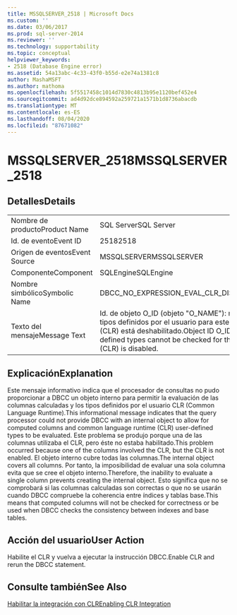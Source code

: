 ```yaml
---
title: MSSQLSERVER_2518 | Microsoft Docs
ms.custom: ''
ms.date: 03/06/2017
ms.prod: sql-server-2014
ms.reviewer: ''
ms.technology: supportability
ms.topic: conceptual
helpviewer_keywords:
- 2518 (Database Engine error)
ms.assetid: 54a13abc-4c33-43f0-b55d-e2e74a1381c8
author: MashaMSFT
ms.author: mathoma
ms.openlocfilehash: 5f5517458c1014d7830c4813b95e1120bef452e4
ms.sourcegitcommit: ad4d92dce894592a259721a1571b1d8736abacdb
ms.translationtype: MT
ms.contentlocale: es-ES
ms.lasthandoff: 08/04/2020
ms.locfileid: "87671082"
---
```

# <a name="mssqlserver_2518"></a><span data-ttu-id="880d8-102">MSSQLSERVER_2518</span><span class="sxs-lookup"><span data-stu-id="880d8-102">MSSQLSERVER_2518</span></span>
    
## <a name="details"></a><span data-ttu-id="880d8-103">Detalles</span><span class="sxs-lookup"><span data-stu-id="880d8-103">Details</span></span>  
  
|||  
|-|-|  
|<span data-ttu-id="880d8-104">Nombre de producto</span><span class="sxs-lookup"><span data-stu-id="880d8-104">Product Name</span></span>|<span data-ttu-id="880d8-105">SQL Server</span><span class="sxs-lookup"><span data-stu-id="880d8-105">SQL Server</span></span>|  
|<span data-ttu-id="880d8-106">Id. de evento</span><span class="sxs-lookup"><span data-stu-id="880d8-106">Event ID</span></span>|<span data-ttu-id="880d8-107">2518</span><span class="sxs-lookup"><span data-stu-id="880d8-107">2518</span></span>|  
|<span data-ttu-id="880d8-108">Origen de eventos</span><span class="sxs-lookup"><span data-stu-id="880d8-108">Event Source</span></span>|<span data-ttu-id="880d8-109">MSSQLSERVER</span><span class="sxs-lookup"><span data-stu-id="880d8-109">MSSQLSERVER</span></span>|  
|<span data-ttu-id="880d8-110">Componente</span><span class="sxs-lookup"><span data-stu-id="880d8-110">Component</span></span>|<span data-ttu-id="880d8-111">SQLEngine</span><span class="sxs-lookup"><span data-stu-id="880d8-111">SQLEngine</span></span>|  
|<span data-ttu-id="880d8-112">Nombre simbólico</span><span class="sxs-lookup"><span data-stu-id="880d8-112">Symbolic Name</span></span>|<span data-ttu-id="880d8-113">DBCC_NO_EXPRESSION_EVAL_CLR_DISABLED</span><span class="sxs-lookup"><span data-stu-id="880d8-113">DBCC_NO_EXPRESSION_EVAL_CLR_DISABLED</span></span>|  
|<span data-ttu-id="880d8-114">Texto del mensaje</span><span class="sxs-lookup"><span data-stu-id="880d8-114">Message Text</span></span>|<span data-ttu-id="880d8-115">Id. de objeto O_ID (objeto "O_NAME"): no es posible comprobar las columnas calculadas y los tipos definidos por el usuario para este objeto porque el entorno Common Language Runtime (CLR) está deshabilitado.</span><span class="sxs-lookup"><span data-stu-id="880d8-115">Object ID O_ID (object "O_NAME"): Computed columns and user-defined types cannot be checked for this object because the common language runtime (CLR) is disabled.</span></span>|  
  
## <a name="explanation"></a><span data-ttu-id="880d8-116">Explicación</span><span class="sxs-lookup"><span data-stu-id="880d8-116">Explanation</span></span>  
 <span data-ttu-id="880d8-117">Este mensaje informativo indica que el procesador de consultas no pudo proporcionar a DBCC un objeto interno para permitir la evaluación de las columnas calculadas y los tipos definidos por el usuario CLR (Common Language Runtime).</span><span class="sxs-lookup"><span data-stu-id="880d8-117">This informational message indicates that the query processor could not provide DBCC with an internal object to allow for computed columns and common language runtime (CLR) user-defined types to be evaluated.</span></span> <span data-ttu-id="880d8-118">Este problema se produjo porque una de las columnas utilizaba el CLR, pero éste no estaba habilitado.</span><span class="sxs-lookup"><span data-stu-id="880d8-118">This problem occurred because one of the columns involved the CLR, but the CLR is not enabled.</span></span> <span data-ttu-id="880d8-119">El objeto interno cubre todas las columnas.</span><span class="sxs-lookup"><span data-stu-id="880d8-119">The internal object covers all columns.</span></span> <span data-ttu-id="880d8-120">Por tanto, la imposibilidad de evaluar una sola columna evita que se cree el objeto interno.</span><span class="sxs-lookup"><span data-stu-id="880d8-120">Therefore, the inability to evaluate a single column prevents creating the internal object.</span></span> <span data-ttu-id="880d8-121">Esto significa que no se comprobará si las columnas calculadas son correctas o que no se usarán cuando DBCC compruebe la coherencia entre índices y tablas base.</span><span class="sxs-lookup"><span data-stu-id="880d8-121">This means that computed columns will not be checked for correctness or be used when DBCC checks the consistency between indexes and base tables.</span></span>  
  
## <a name="user-action"></a><span data-ttu-id="880d8-122">Acción del usuario</span><span class="sxs-lookup"><span data-stu-id="880d8-122">User Action</span></span>  
 <span data-ttu-id="880d8-123">Habilite el CLR y vuelva a ejecutar la instrucción DBCC.</span><span class="sxs-lookup"><span data-stu-id="880d8-123">Enable CLR and rerun the DBCC statement.</span></span>  
  
## <a name="see-also"></a><span data-ttu-id="880d8-124">Consulte también</span><span class="sxs-lookup"><span data-stu-id="880d8-124">See Also</span></span>  
 [<span data-ttu-id="880d8-125">Habilitar la integración con CLR</span><span class="sxs-lookup"><span data-stu-id="880d8-125">Enabling CLR Integration</span></span>](../clr-integration/clr-integration-enabling.md)  
  
  
